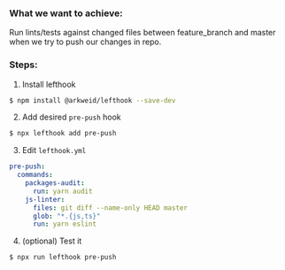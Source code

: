 ### What we want to achieve:

Run lints/tests against changed files between feature_branch and master when we try to push our changes in repo.

### Steps:
1. Install lefthook
```bash
$ npm install @arkweid/lefthook --save-dev
```

2. Add desired `pre-push` hook

```bash
$ npx lefthook add pre-push
```

3. Edit `lefthook.yml`

```yml
pre-push:
  commands:
    packages-audit:
      run: yarn audit
    js-linter:
      files: git diff --name-only HEAD master
      glob: "*.{js,ts}"
      run: yarn eslint
```

4. (optional) Test it
```bash
$ npx run lefthook pre-push
```
